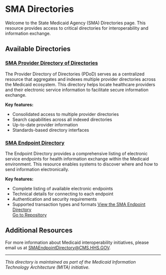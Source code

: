 # SMA Directories

Welcome to the State Medicaid Agency (SMA) Directories page. This resource provides access to critical directories for interoperability and information exchange.

## Available Directories

### [SMA Provider Directory of Directories](https://example.com/sma-provider-directory)

The Provider Directory of Directories (PDoD) serves as a centralized resource that aggregates and indexes multiple provider directories across the Medicaid ecosystem. This directory helps locate healthcare providers and their electronic service information to facilitate secure information exchange.

**Key features:**
- Consolidated access to multiple provider directories
- Search capabilities across all indexed directories
- Up-to-date provider information
- Standards-based directory interfaces

### [SMA Endpoint Directory](https://example.com/sma-endpoint-directory)

The Endpoint Directory provides a comprehensive listing of electronic service endpoints for health information exchange within the Medicaid environment. This resource enables systems to discover where and how to send information electronically.

**Key features:**
- Complete listing of available electronic endpoints
- Technical details for connecting to each endpoint
- Authentication and security requirements
- Supported transaction types and formats
[View the SMA Endpoint Directory](https://github.com/CMSgov/SMA-Endpoint-Directory/blob/main/SMAEndpointDirectory.csv)\
[Go to Repository](https://github.com/CMSgov/SMA-Endpoint-Directory)

## Additional Resources

For more information about Medicaid interoperability initiatives, please email us at SMAEndpointDirectory@CMS.HHS.GOV.

---

*This directory is maintained as part of the Medicaid Information Technology Architecture (MITA) initiative.*


